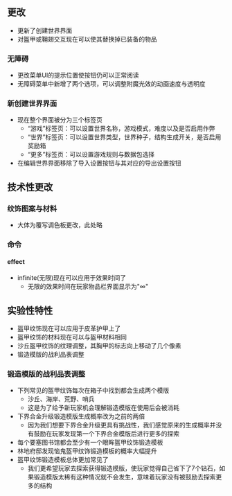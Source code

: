 ## 更改
* 更新了创建世界界面
* 对盔甲或鞘翅交互现在可以使其替换掉已装备的物品
### 无障碍
* 更改菜单UI的提示位置使按钮仍可以正常阅读
* 无障碍菜单中新增了两个选项，可以调整附魔光效的动画速度与透明度
### 新创建世界界面
* 现在整个界面被分为三个标签页
	* “游戏”标签页：可以设置世界名称，游戏模式，难度以及是否启用作弊
	* “世界”标签页：可以设置世界类型，世界种子，结构生成开关，是否启用奖励箱
	* “更多”标签页：可以设置游戏规则与数据包选择
* 在编辑世界界面移除了导入设置按钮与其对应的导出设置按钮
## 技术性更改
### 纹饰图案与材料
* 大体为覆写调色板更改，此处略
### 命令
#### effect
* infinite(无限)现在可以应用于效果时间了
	* 无限的效果时间在玩家物品栏界面显示为"∞"
## 实验性特性
* 盔甲纹饰现在可以应用于皮革护甲上了
* 盔甲纹饰的材料现在可以与盔甲材料相同
* 沙丘盔甲纹饰的纹理调整，其胸甲的标志向上移动了几个像素
* 锻造模版的战利品表调整
### 锻造模版的战利品表调整
* 下列常见的盔甲纹饰每次在箱子中找到都会生成两个模版
	* 沙丘、海岸、荒野、哨兵
	* 这是为了给予新玩家机会理解锻造模版在使用后会被消耗
* 下界合金升级锻造模版生成概率改为之前的两倍
	* 因为我们想要下界合金升级更具有挑战性，我们感觉原来的生成概率并没有鼓励在玩家发现第一个下界合金模版后进行更多的探索
* 每个要塞图书馆都会至少有一个眼眸盔甲纹饰锻造模板
* 林地府邸发现恼鬼盔甲纹饰锻造模板的概率大幅提升
* 盔甲纹饰锻造模板总体更加常见了
	* 我们更希望玩家去探索获得锻造模版，使玩家觉得自己省下了7个钻石，如果锻造模版太稀有这种情况就不会发生，意味着玩家没有被鼓励去探索更多的结构
